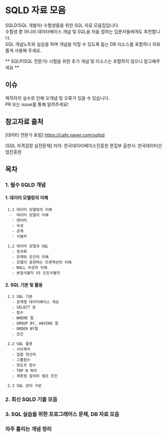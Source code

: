 # SQLD 자료 모음
SQLD(SQL 개발자) 수험생들을 위한 SQL 자료 모음집입니다.  
수험생 뿐 아니라 데이터베이스 개념 및 SQL을 처음 접하는 입문자들에게도 추천합니다.   
SQL 개념노트와 실습을 하며 개념을 익힐 수 있도록 돕는 DB 리소스를 포함하니 자유롭게 사용해 주세요.

** SQLP(SQL 전문가) 시험을 위한 추가 개념 및 리소스는 포함하지 않으니 참고해주세요 ** 

## 이슈
제작자의 실수로 인해 오개념 및 오류가 있을 수 있습니다.  
PR 또는 issue를 통해 알려주세요!

## 참고자료 출처
[데이터 전문가 포럼]
https://cafe.naver.com/sqlpd

[SQL 자격검정 실전문제]
저자: 한국데이터베이스진흥원 편집부
출판사: 한국데이터산업진흥원

## 목차 

### 1. 필수 SQLD 개념
#### 1. 데이터 모델링의 이해  
   
     1.1 데이터 모델링의 이해  
      -  데이터 모델의 이해  
       - 엔터티  
       - 속성  
       - 관계  
       - 식별자  
     
     1.2 데이터 모델과 SQL  
       - 정규화  
       - 관계와 조인의 이해  
       - 모델이 표현하는 트랜잭션의 이해  
       - NULL 속성의 이해  
       - 본질식별자 VS 인조식별자  

#### 2. SQL 기본 및 활용  
     2.1 SQL 기본  
       - 관계형 데이터베이스 개요  
       - SELECT 문  
       - 함수  
       - WHERE 절  
       - GROUP BY, HAVING 절  
       - ORDER BY절  
       - 조인  
     
     2.2 SQL 활용  
       - 서브쿼리  
       - 집합 연산자  
       - 그룹함수  
       - 윈도우 함수  
       - TOP N 쿼리  
       - 계층형 질의와 셀프 조인  
   
     2.3 SQL 관리 구문   

### 2. 최신 SQLD 기출 모음  

### 3. SQL 실습을 위한 프로그래머스 문제, DB 자료 모음 

### 자주 틀리는 개념 정리
